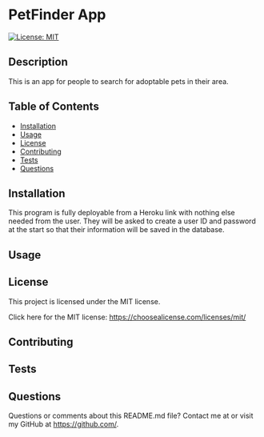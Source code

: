 # PetFinder App

  [![License: MIT](https://img.shields.io/badge/License-MIT-yellow.svg)](https://opensource.org/licenses/MIT)

  ## Description 
  
  This is an app for people to search for adoptable pets in their area.

  ## Table of Contents

  * [Installation](#installation)
  * [Usage](#usage) 
  * [License](#license)
  * [Contributing](#contributing)
  * [Tests](#tests)
  * [Questions](#questions)
 

  ## Installation 
  
  This program is fully deployable from a Heroku link with nothing else needed from the user.  They will be asked to create a user ID and password at the start so that their information will be saved in the database.

  ## Usage 
  
  

  ## License 

  This project is licensed under the MIT license.

  Click here for the MIT license: https://choosealicense.com/licenses/mit/

  ## Contributing 
  
  

  ## Tests 
  
  

  ## Questions 

  Questions or comments about this README.md file? Contact me at  or visit my GitHub at https://github.com/.

